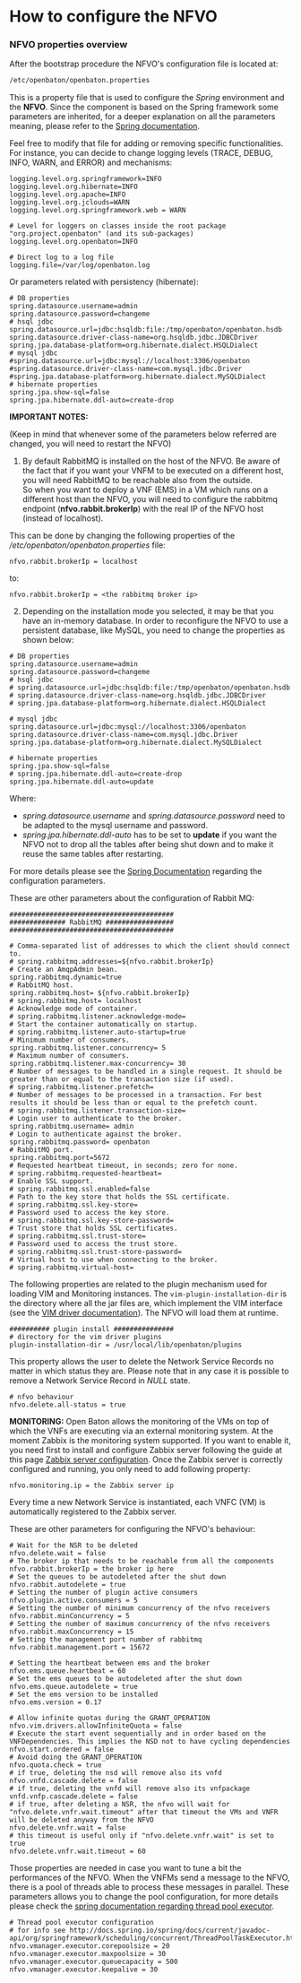 # How to configure the NFVO 



### NFVO properties overview

After the bootstrap procedure the NFVO's configuration file is located at: 
```bash
/etc/openbaton/openbaton.properties
```

This is a property file that is used to configure the *Spring* environment and the **NFVO**. Since the component is based on the Spring framework some parameters are inherited, for a deeper explanation on all the parameters meaning, please refer to the [Spring documentation][spring-properties]. 

 Feel free to modify that file for adding or removing specific functionalities.  For instance, you can decide to change logging levels (TRACE, DEBUG, INFO, WARN, and ERROR) and mechanisms:
```properties
logging.level.org.springframework=INFO
logging.level.org.hibernate=INFO
logging.level.org.apache=INFO
logging.level.org.jclouds=WARN
logging.level.org.springframework.web = WARN

# Level for loggers on classes inside the root package "org.project.openbaton" (and its sub-packages)
logging.level.org.openbaton=INFO

# Direct log to a log file
logging.file=/var/log/openbaton.log
```
Or parameters related with persistency (hibernate):
```properties
# DB properties
spring.datasource.username=admin
spring.datasource.password=changeme
# hsql jdbc
spring.datasource.url=jdbc:hsqldb:file:/tmp/openbaton/openbaton.hsdb
spring.datasource.driver-class-name=org.hsqldb.jdbc.JDBCDriver
spring.jpa.database-platform=org.hibernate.dialect.HSQLDialect
# mysql jdbc
#spring.datasource.url=jdbc:mysql://localhost:3306/openbaton
#spring.datasource.driver-class-name=com.mysql.jdbc.Driver
#spring.jpa.database-platform=org.hibernate.dialect.MySQLDialect
# hibernate properties
spring.jpa.show-sql=false
spring.jpa.hibernate.ddl-auto=create-drop
```

**IMPORTANT NOTES:**

(Keep in mind that whenever some of the parameters below referred are changed, you will need to restart the NFVO)

1) By default RabbitMQ is installed on the host of the NFVO. Be aware of the fact that if you want your VNFM to be executed on a different host, you will need RabbitMQ to be reachable also from the outside.  
So when you want to deploy a VNF (EMS) in a VM which runs on a different host than the NFVO, you will need to configure the rabbitmq endpoint (**nfvo.rabbit.brokerIp**) with the real IP of the NFVO host (instead of localhost).

This can be done by changing the following properties of the _/etc/openbaton/openbaton.properties_ file:
```properties
nfvo.rabbit.brokerIp = localhost 
```
to:
```properties
nfvo.rabbit.brokerIp = <the rabbitmq broker ip>
``` 

2) Depending on the installation mode you selected, it may be that you have an in-memory database. In order to reconfigure the NFVO to use a persistent database, like MySQL, you need to change the properties as shown below:
```properties
# DB properties
spring.datasource.username=admin
spring.datasource.password=changeme
# hsql jdbc
# spring.datasource.url=jdbc:hsqldb:file:/tmp/openbaton/openbaton.hsdb
# spring.datasource.driver-class-name=org.hsqldb.jdbc.JDBCDriver
# spring.jpa.database-platform=org.hibernate.dialect.HSQLDialect

# mysql jdbc
spring.datasource.url=jdbc:mysql://localhost:3306/openbaton
spring.datasource.driver-class-name=com.mysql.jdbc.Driver
spring.jpa.database-platform=org.hibernate.dialect.MySQLDialect

# hibernate properties
spring.jpa.show-sql=false
# spring.jpa.hibernate.ddl-auto=create-drop
spring.jpa.hibernate.ddl-auto=update
```
Where:
* _spring.datasource.username_ and _spring.datasource.password_ need to be adapted to the mysql username and password.
* _spring.jpa.hibernate.ddl-auto_ has to be set to **update** if you want the NFVO not to drop all the tables after being shut down and to make it reuse the same tables after restarting.

For more details please see the [Spring Documentation][spring-doc] regarding the configuration parameters.

These are other parameters about the configuration of Rabbit MQ:
```properties
#########################################
############## RabbitMQ #################
#########################################

# Comma-separated list of addresses to which the client should connect to.
# spring.rabbitmq.addresses=${nfvo.rabbit.brokerIp}
# Create an AmqpAdmin bean.
spring.rabbitmq.dynamic=true
# RabbitMQ host.
spring.rabbitmq.host= ${nfvo.rabbit.brokerIp}
# spring.rabbitmq.host= localhost
# Acknowledge mode of container.
# spring.rabbitmq.listener.acknowledge-mode=
# Start the container automatically on startup.
# spring.rabbitmq.listener.auto-startup=true
# Minimum number of consumers.
spring.rabbitmq.listener.concurrency= 5
# Maximum number of consumers.
spring.rabbitmq.listener.max-concurrency= 30
# Number of messages to be handled in a single request. It should be greater than or equal to the transaction size (if used).
# spring.rabbitmq.listener.prefetch=
# Number of messages to be processed in a transaction. For best results it should be less than or equal to the prefetch count.
# spring.rabbitmq.listener.transaction-size=
# Login user to authenticate to the broker.
spring.rabbitmq.username= admin
# Login to authenticate against the broker.
spring.rabbitmq.password= openbaton
# RabbitMQ port.
spring.rabbitmq.port=5672
# Requested heartbeat timeout, in seconds; zero for none.
# spring.rabbitmq.requested-heartbeat=
# Enable SSL support.
# spring.rabbitmq.ssl.enabled=false
# Path to the key store that holds the SSL certificate.
# spring.rabbitmq.ssl.key-store=
# Password used to access the key store.
# spring.rabbitmq.ssl.key-store-password=
# Trust store that holds SSL certificates.
# spring.rabbitmq.ssl.trust-store=
# Password used to access the trust store.
# spring.rabbitmq.ssl.trust-store-password=
# Virtual host to use when connecting to the broker.
# spring.rabbitmq.virtual-host=

```

The following properties are related to the plugin mechanism used for loading VIM and Monitoring instances. The `vim-plugin-installation-dir` is the directory where all the jar files are, which implement the VIM interface (see the [VIM driver documentation][vim-driver]). The NFVO will load them at runtime.  
```properties
########## plugin install ###############
# directory for the vim driver plugins
plugin-installation-dir = /usr/local/lib/openbaton/plugins
```

This property allows the user to delete the Network Service Records no matter in which status they are. Please note that in any case it is possible to remove a Network Service Record in _NULL_ state.
```properties
# nfvo behaviour
nfvo.delete.all-status = true
```

**MONITORING:** Open Baton allows the monitoring of the VMs on top of which the VNFs are executing via an external monitoring system. At the moment Zabbix is the monitoring system supported. If you want to enable it, you need first to install and configure Zabbix server following the guide at this page [Zabbix server configuration][zabbix-server-configuration].
Once the Zabbix server is correctly configured and running, you only need to add following property:

```properties 
nfvo.monitoring.ip = the Zabbix server ip
```
Every time a new Network Service is instantiated, each VNFC (VM) is automatically registered to the Zabbix server.

These are other parameters for configuring the NFVO's behaviour:
```properties
# Wait for the NSR to be deleted
nfvo.delete.wait = false 
# The broker ip that needs to be reachable from all the components
nfvo.rabbit.brokerIp = the broker ip here 
# Set the queues to be autodeleted after the shut down
nfvo.rabbit.autodelete = true 
# Setting the number of plugin active consumers
nfvo.plugin.active.consumers = 5 
# Setting the number of minimum concurrency of the nfvo receivers
nfvo.rabbit.minConcurrency = 5 
# Setting the number of maximum concurrency of the nfvo receivers
nfvo.rabbit.maxConcurrency = 15
# Setting the management port number of rabbitmq
nfvo.rabbit.management.port = 15672 

# Setting the heartbeat between ems and the broker
nfvo.ems.queue.heartbeat = 60
# Set the ems queues to be autodeleted after the shut down
nfvo.ems.queue.autodelete = true
# Set the ems version to be installed
nfvo.ems.version = 0.17

# Allow infinite quotas during the GRANT_OPERATION
nfvo.vim.drivers.allowInfiniteQuota = false
# Execute the start event sequentially and in order based on the VNFDependencies. This implies the NSD not to have cycling dependencies
nfvo.start.ordered = false
# Avoid doing the GRANT_OPERATION
nfvo.quota.check = true
# if true, deleting the nsd will remove also its vnfd
nfvo.vnfd.cascade.delete = false
# if true, deleting the vnfd will remove also its vnfpackage
vnfd.vnfp.cascade.delete = false
# if true, after deleting a NSR, the nfvo will wait for "nfvo.delete.vnfr.wait.timeout" after that timeout the VMs and VNFR will be deleted anyway from the NFVO
nfvo.delete.vnfr.wait = false
# this timeout is useful only if "nfvo.delete.vnfr.wait" is set to true
nfvo.delete.vnfr.wait.timeout = 60
```

Those properties are needed in case you want to tune a bit the performances of the NFVO. When the VNFMs send a message to the NFVO, there is a pool of threads able to process these messages in parallel. These parameters allows you to change the pool configuration, for more details please check the [spring documentation regarding thread pool executor][spring-doc-thread-pool]. 
```properties
# Thread pool executor configuration
# for info see http://docs.spring.io/spring/docs/current/javadoc-api/org/springframework/scheduling/concurrent/ThreadPoolTaskExecutor.html
nfvo.vmanager.executor.corepoolsize = 20
nfvo.vmanager.executor.maxpoolsize = 30
nfvo.vmanager.executor.queuecapacity = 500
nfvo.vmanager.executor.keepalive = 30
```

[spring]:https://spring.io
[spring-doc]:http://docs.spring.io/spring-boot/docs/current/reference/html/common-application-properties.html
[spring-properties]: http://docs.spring.io/spring-boot/docs/current/reference/html/common-application-properties.html
[spring-doc-thread-pool]:http://docs.spring.io/spring/docs/current/javadoc-api/org/springframework/scheduling/concurrent/ThreadPoolTaskExecutor.html
[configuratino]:nfvo-configuration
[localhost:8080]:http://localhost:8080/
[vim-driver]:vim-driver-create
[use-openbaton]:use.md
[dummy-NSR]:dummy-NSR.md
[reference-to-rabbit-site]:https://www.rabbitmq.com/
[zabbix-server-configuration]:zabbix-server-configuration.md
